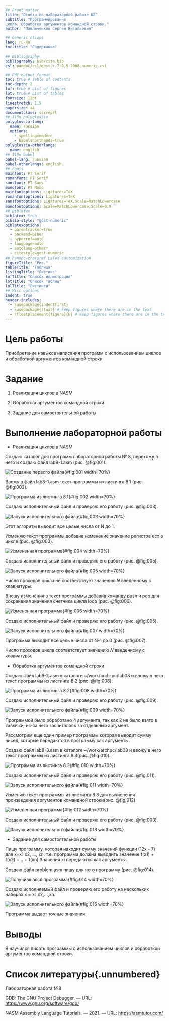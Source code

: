 ```yaml
---
## Front matter
title: "Отчёта по лабораторной работе №8"
subtitle: "Программирование
цикла. Обработка аргументов командной строки."
author: "Павлюченков Сергей Витальевич"

## Generic otions
lang: ru-RU
toc-title: "Содержание"

## Bibliography
bibliography: bib/cite.bib
csl: pandoc/csl/gost-r-7-0-5-2008-numeric.csl

## Pdf output format
toc: true # Table of contents
toc-depth: 2
lof: true # List of figures
lot: true # List of tables
fontsize: 12pt
linestretch: 1.5
papersize: a4
documentclass: scrreprt
## I18n polyglossia
polyglossia-lang:
  name: russian
  options:
	- spelling=modern
	- babelshorthands=true
polyglossia-otherlangs:
  name: english
## I18n babel
babel-lang: russian
babel-otherlangs: english
## Fonts
mainfont: PT Serif
romanfont: PT Serif
sansfont: PT Sans
monofont: PT Mono
mainfontoptions: Ligatures=TeX
romanfontoptions: Ligatures=TeX
sansfontoptions: Ligatures=TeX,Scale=MatchLowercase
monofontoptions: Scale=MatchLowercase,Scale=0.9
## Biblatex
biblatex: true
biblio-style: "gost-numeric"
biblatexoptions:
  - parentracker=true
  - backend=biber
  - hyperref=auto
  - language=auto
  - autolang=other*
  - citestyle=gost-numeric
## Pandoc-crossref LaTeX customization
figureTitle: "Рис."
tableTitle: "Таблица"
listingTitle: "Листинг"
lofTitle: "Список иллюстраций"
lotTitle: "Список таблиц"
lolTitle: "Листинги"
## Misc options
indent: true
header-includes:
  - \usepackage{indentfirst}
  - \usepackage{float} # keep figures where there are in the text
  - \floatplacement{figure}{H} # keep figures where there are in the text
---
```


# Цель работы

Приобретение навыков написания программ с использованием циклов и обработкой
аргументов командной строки

# Задание


1. Реализация циклов в NASM

2. Обработка аргументов командной строки

3. Задание для самостоятельной работы


# Выполнение лабораторной работы
- Реализация циклов в NASM

Создаю каталог для программ лабораторной работы № 8, перехожу в него и создаю файл lab8-1.asm (рис. @fig:001).

![Создание первого файла](image/img1.jpg){#fig:001 width=70%}

Ввожу в файл lab8-1.asm текст программы из листинга 8.1  (рис. @fig:002). 

![Программа из листинга 8.1](image/img2.jpg){#fig:002 width=70%}

Создаю исполнительный файл и проверяю его работу (рис. @fig:003).

![Запуск исполнительного файла](image/img3.jpg){#fig:003 width=70%}

Этот алгоритм выводит все целые числа от N до 1.

Изменяю текст программы добавив изменение значение регистра ecx в цикле (рис. @fig:003).

![Измененная программа](image/img4.jpg){#fig:004 width=70%}

Создаю исполнительный файл и проверяю его работу (рис. @fig:005).

![Запуск исполнительного файла](image/img5.jpg){#fig:005 width=70%}

Число проходов цикла не соответствует значению 𝑁 введенному с клавиатуры.

Вношу изменения в текст программы добавив команду push и pop для сохранения 
значения счетчика цикла loop (рис. @fig:006).

![Измененная программа](image/img6.jpg){#fig:006 width=70%}

Создаю исполнительный файл и проверяю его работу (рис. @fig:005).

![Запуск исполнительного файла](image/img7.jpg){#fig:007 width=70%}

Программа выводит все целые числа от N-1 до 0 (рис. @fig:007).

Число проходов цикла соответствует значению 𝑁 введенному с клавиатуры.

- Обработка аргументов командной строки

Создаю файл lab8-2.asm в каталоге ~/work/arch-pc/lab08 и ввожу в него текст программы из листинга 8.2 (рис. @fig:008).

![Программа из листинга 8.2](image/img8.jpg){#fig:008 width=70%}

Создаю исполнительный файл и проверяю его работу (рис. @fig:009).

![Запуск исполнительного файла](image/img9.jpg){#fig:009 width=70%}

Программой было обработано 4 аргумента, так как 2 не было взято в кавычки, из-за чего засчиталось за отдельный аргумент.

Рассмотрим еще один пример программы которая выводит сумму чисел, которые передаются в программу как аргументы. 

Создаю файл lab8-3.asm в каталоге ~/work/archpc/lab08 и ввожу в него текст программы из листинга 8.3(рис. @fig:010).

![Программа из листинга 8.3](image/img10.jpg){#fig:010 width=70%}

Создаю исполнительный файл и проверяю его работу (рис. @fig:011).

![Запуск исполнительного файла](image/img11.jpg){#fig:011 width=70%}

Изменяю текст программы из листинга 8.3 для вычисления произведения аргументов командной строки(рис. @fig:012)

![Измененная программа](image/img12.jpg){#fig:012 width=70%}

Создаю исполнительный файл и проверяю его работу (рис. @fig:003).

![Запуск исполнительного файла](image/img13.jpg){#fig:013 width=70%}

- Задание для самостоятельной работы

Пишу программу, которая находит сумму значений функции (12x - 7) для x=x1 x2, ..., xn, т.е. программа должна выводить значение f(x1) + f(x2) +... + f(xn).Значения xi передаются как аргументы. 

Создаю файл problem.asm пишу для него программу (рис. @fig:014).

![Получившаяся программа](image/img14.jpg){#fig:014 width=70%}

Создаю исполняемый файл и проверяю его работу на нескольких наборах x = x1,x2,...,xn.


![Запуск исполнительного файла](image/img15.jpg){#fig:015 width=70%}

Программа выдает точные значения.


# Выводы

Я научился писать программы с использованием циклов и обработкой аргументов командной строки.

# Список литературы{.unnumbered}
Лабораторная работа №8
 
GDB: The GNU Project Debugger. — URL: https://www.gnu.org/software/gdb/

NASM Assembly Language Tutorials. — 2021. — URL: https://asmtutor.com/
 
